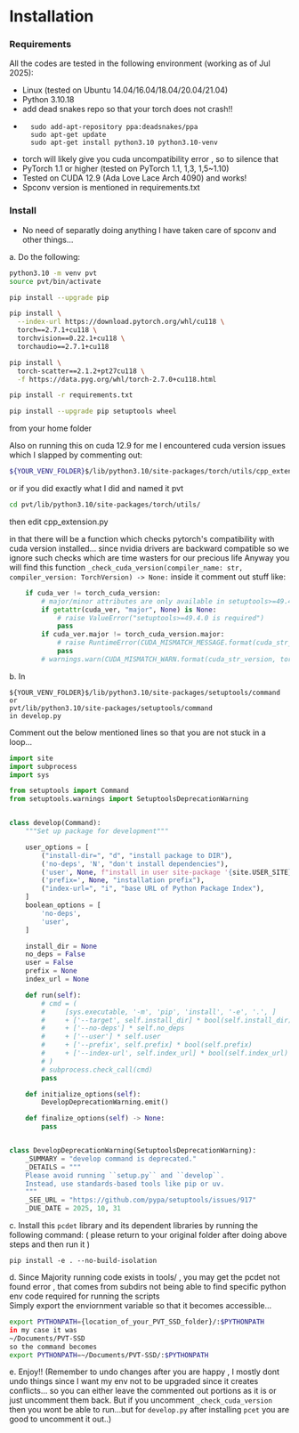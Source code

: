 # Installation

### Requirements
All the codes are tested in the following environment (working as of  Jul 2025):
* Linux (tested on Ubuntu 14.04/16.04/18.04/20.04/21.04)
* Python 3.10.18 
* add dead snakes repo so that your torch does not crash!!
* ```shell
    sudo add-apt-repository ppa:deadsnakes/ppa
    sudo apt-get update
    sudo apt-get install python3.10 python3.10-venv
    ```
* torch will likely give you cuda uncompatibility error , so to silence that
* PyTorch 1.1 or higher (tested on PyTorch 1.1, 1,3, 1,5~1.10)
* Tested on CUDA 12.9 (Ada Love Lace Arch 4090) and works!
* Spconv version is mentioned in requirements.txt


### Install 

* No need of separatly doing anything I have taken care of spconv and other things...

a. Do the following:
```bash
python3.10 -m venv pvt
source pvt/bin/activate

pip install --upgrade pip

pip install \
  --index-url https://download.pytorch.org/whl/cu118 \
  torch==2.7.1+cu118 \
  torchvision==0.22.1+cu118 \
  torchaudio==2.7.1+cu118

pip install \
  torch-scatter==2.1.2+pt27cu118 \
  -f https://data.pyg.org/whl/torch-2.7.0+cu118.html

pip install -r requirements.txt

pip install --upgrade pip setuptools wheel
```
from your home folder

Also on running this on cuda 12.9 for me I encountered cuda version issues which I slapped by commenting out:
```bash
${YOUR_VENV_FOLDER}$/lib/python3.10/site-packages/torch/utils/cpp_extension.py
```
or if you did exactly what I did and named it pvt
```bash
cd pvt/lib/python3.10/site-packages/torch/utils/
```
then edit cpp_extension.py

in that there will be a function which checks pytorch's compatibility with cuda version installed...
since nvidia drivers are backward compatible so we ignore such checks which are time wasters for our precious life
Anyway you will find this function `_check_cuda_version(compiler_name: str, compiler_version: TorchVersion) -> None:`
inside it comment out stuff like:
```python
    if cuda_ver != torch_cuda_version:
        # major/minor attributes are only available in setuptools>=49.4.0
        if getattr(cuda_ver, "major", None) is None:
            # raise ValueError("setuptools>=49.4.0 is required")
            pass
        if cuda_ver.major != torch_cuda_version.major:
            # raise RuntimeError(CUDA_MISMATCH_MESSAGE.format(cuda_str_version, torch.version.cuda))
            pass
        # warnings.warn(CUDA_MISMATCH_WARN.format(cuda_str_version, torch.version.cuda))
```
b. In 
```shell
${YOUR_VENV_FOLDER}$/lib/python3.10/site-packages/setuptools/command
or 
pvt/lib/python3.10/site-packages/setuptools/command
in develop.py
```
Comment out the below mentioned lines so that you are not stuck in a loop...
```python
import site
import subprocess
import sys

from setuptools import Command
from setuptools.warnings import SetuptoolsDeprecationWarning


class develop(Command):
    """Set up package for development"""

    user_options = [
        ("install-dir=", "d", "install package to DIR"),
        ('no-deps', 'N', "don't install dependencies"),
        ('user', None, f"install in user site-package '{site.USER_SITE}'"),
        ('prefix=', None, "installation prefix"),
        ("index-url=", "i", "base URL of Python Package Index"),
    ]
    boolean_options = [
        'no-deps',
        'user',
    ]

    install_dir = None
    no_deps = False
    user = False
    prefix = None
    index_url = None

    def run(self):
        # cmd = (
        #     [sys.executable, '-m', 'pip', 'install', '-e', '.', ]
        #     + ['--target', self.install_dir] * bool(self.install_dir)
        #     + ['--no-deps'] * self.no_deps
        #     + ['--user'] * self.user
        #     + ['--prefix', self.prefix] * bool(self.prefix)
        #     + ['--index-url', self.index_url] * bool(self.index_url)
        # )
        # subprocess.check_call(cmd)
        pass

    def initialize_options(self):
        DevelopDeprecationWarning.emit()

    def finalize_options(self) -> None:
        pass


class DevelopDeprecationWarning(SetuptoolsDeprecationWarning):
    _SUMMARY = "develop command is deprecated."
    _DETAILS = """
    Please avoid running ``setup.py`` and ``develop``.
    Instead, use standards-based tools like pip or uv.
    """
    _SEE_URL = "https://github.com/pypa/setuptools/issues/917"
    _DUE_DATE = 2025, 10, 31
```

c. Install this `pcdet` library and its dependent libraries by running the following command:
( please return to your original folder after doing above steps and then run it )
```shell
pip install -e . --no-build-isolation
```
d. Since Majority running code exists in tools/ , you may get the pcdet not found error , that comes from subdirs not being able to find specific python env code required for running the scripts <br>
Simply export the enviornment variable so that it becomes accessible...
```bash
export PYTHONPATH={location_of_your_PVT_SSD_folder}/:$PYTHONPATH
in my case it was
~/Documents/PVT-SSD
so the command becomes
export PYTHONPATH=~/Documents/PVT-SSD/:$PYTHONPATH
```

e. Enjoy!! (Remember to undo changes after you are happy , I mostly dont undo things since I want my env not to be upgraded since it creates conflicts... so you can either leave the commented out portions as it is or just uncomment them back. But if you uncomment `_check_cuda_version` then you wont be able to run...but for `develop.py` after installing `pcet` you are good to uncomment it out..)
